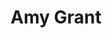 ---
title: "Amy Grant"
summary: "Born November 25, 1960 in Augusta, GA, USA. American singer, songwriter, musician & author. Married Gary Chapman in 1982, then country singer Vince Gill in 2000. Her daughter is ."
image: "amy-grant.jpg"
apple_music_artist_url: "https://music.apple.com/gb/artist/amy-grant/94363"
---